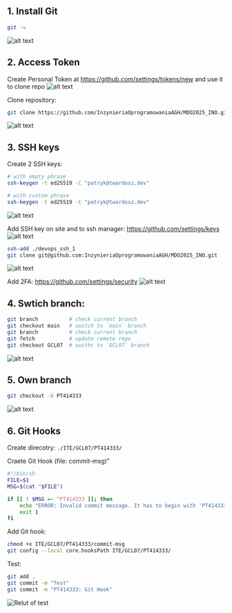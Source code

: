 ## 1. Install Git

```sh
git -v
```
![alt text](1.png)

## 2. Access Token

Create Personal Token at https://github.com/settings/tokens/new and use it to clone repo
![alt text](<2 create token.png>)

Clone repository:
```sh
git clone https://github.com/InzynieriaOprogramowaniaAGH/MDO2025_INO.git
```
![alt text](<2 clone-1.png>)

## 3. SSH keys
Create 2 SSH keys:
```sh
# with empty phrase
ssh-keygen -t ed25519 -C "patryk@twardosz.dev"

# with custom phrase 
ssh-keygen -t ed25519 -C "patryk@twardosz.dev"
```
![alt text](<3 create.png>)


Add SSH key on site and to ssh manager: 
https://github.com/settings/keys
![alt text](<3 add ssh key.png>)

```sh
ssh-add ./devops_ssh_1
git clone git@github.com:InzynieriaOprogramowaniaAGH/MDO2025_INO.git
```
![alt text](<3 add ssh key 2.png>)

Add 2FA: https://github.com/settings/security
![alt text](<3 add 2FA.png>)

## 4. Swtich branch:
```sh
git branch          # check current branch
git checkout main   # switch to `main` branch
git branch          # check current branch
git fetch           # update remote repo
git checkout GCL07  # swithc to `GCL07` branch
```
![alt text](4.png)

## 5. Own branch
```sh
git checkout -b PT414333
```
![alt text](5-1.png)

## 6. Git Hooks
Create direcotry:
`./ITE/GCL07/PT414333/`

Craete Git Hook (file: commit-msg)"
```sh commit-msg
#!/bin/sh
FILE=$1
MSG=$(cat "$FILE")

if [[ ! $MSG =~ ^PT414333 ]]; then
    echo "ERROR: Invalid commit message. It has to begin with 'PT414333'."
    exit 1
fi
```

Add Git hook:
```sh
chmod +x ITE/GCL07/PT414333/commit-msg
git config --local core.hooksPath ITE/GCL07/PT414333/
```

Test:

```sh
git add .
git commit -m "Test"
git commit -m "PT414333: Git Hook"
```
![Relut of test](6.png)